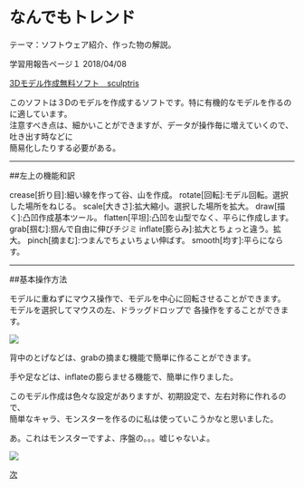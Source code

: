 # なんでもトレンド

テーマ：ソフトウェア紹介、作った物の解説。  

学習用報告ページ１  2018/04/08  

[3Dモデル作成無料ソフト　sculptris](http://pixologic.com/sculptris/)

このソフトは３Dのモデルを作成するソフトです。特に有機的なモデルを作るのに適しています。  
注意すべき点は、細かいことができますが、データが操作毎に増えていくので、吐き出す時などに  
簡易化したりする必要がある。

---

##左上の機能和訳

crease[折り目]:細い線を作って谷、山を作成。
rotate[回転]:モデル回転。選択した場所をねじる。
scale[大きさ]:拡大縮小。選択した場所を拡大。
draw[描く]:凸凹作成基本ツール。
flatten[平坦]:凸凹を山型でなく、平らに作成します。
grab[掴む]:掴んで自由に伸びチジミ
inflate[膨らみ]:拡大とちょっと違う。拡大。
pinch[摘まむ]:つまんでちょいちょい伸ばす。
smooth[均す]:平らにならす。

---

##基本操作方法

モデルに重ねずにマウス操作で、モデルを中心に回転させることができます。
モデルを選択してマウスの左、ドラッグドロップで
各操作をすることができます。

![](https://trello-attachments.s3.amazonaws.com/5ad6d6e20e3f619029d41080/5ae1517326ad45029219b51d/029dfbf849cd5868af4a6cb8bea8e58a/2018-04-26_(1).png)

背中のとげなどは、grabの摘まむ機能で簡単に作ることができます。

手や足などは、inflateの膨らませる機能で、簡単に作りました。

このモデル作成は色々な設定がありますが、初期設定で、左右対称に作れるので、  
簡単なキャラ、モンスターを作るのに私は使っていこうかなと思いました。

あ。これはモンスターですよ、序盤の。。。嘘じゃないよ。

![](https://trello-attachments.s3.amazonaws.com/5ad6d6e20e3f619029d41080/5ae1517326ad45029219b51d/c70f89283ba9093a5d4e891ff9b916b0/2018-04-26.png)


[次](https://github.com/175B005/weekreport2)
